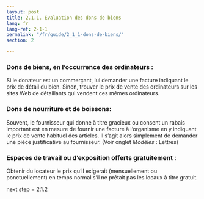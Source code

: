 ```yaml
---
layout: post
title: 2.1.1. Évaluation des dons de biens
lang: fr
lang-ref: 2-1-1
permalink: "/fr/guide/2_1_1-dons-de-biens/"
section: 2

---
```

### Dons de biens, en l’occurrence des ordinateurs :

Si le donateur est un commerçant, lui demander une facture indiquant le prix de détail du bien. Sinon, trouver le prix de vente des ordinateurs sur les sites Web de détaillants qui vendent ces mêmes ordinateurs.

### Dons de nourriture et de boissons:

Souvent, le fournisseur qui donne à titre gracieux ou consent un rabais important est en mesure de fournir une facture à l’organisme en y indiquant le prix de vente habituel des articles. Il s’agit alors simplement de demander une pièce justificative au fournisseur. (Voir onglet _Modèles_ : Lettres)

### Espaces de travail ou d’exposition offerts gratuitement :

Obtenir du locateur le prix qu’il exigerait (mensuellement ou ponctuellement) en temps normal s’il ne prêtait pas les locaux à titre gratuit.

next step = 2.1.2
